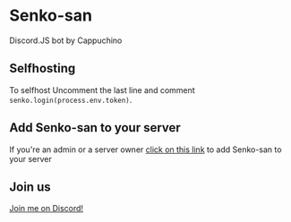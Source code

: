 
# Senko-san

Discord.JS bot by Cappuchino
## Selfhosting
To selfhost Uncomment the last line and comment `senko.login(process.env.token)`.
## Add Senko-san to your server
If you're an admin or a server owner [click on this link](https://discordapp.com/oauth2/authorize?client_id=363384807734116354&scope=bot) to add Senko-san to your server
## Join us
[Join me on Discord!](http://discord.gg/KfFTecu)
